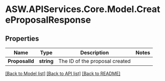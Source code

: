 # ASW.APIServices.Core.Model.CreateProposalResponse
## Properties

Name | Type | Description | Notes
------------ | ------------- | ------------- | -------------
**ProposalId** | **string** | The ID of the proposal created | 

[[Back to Model list]](../README.md#documentation-for-models) [[Back to API list]](../README.md#documentation-for-api-endpoints) [[Back to README]](../README.md)

